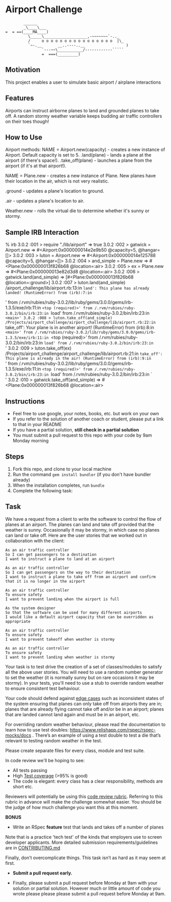 Airport Challenge
=================

```
        ______
        _\____\___
=  = ==(____MA____)
          \_____\___________________,-~~~~~~~`-.._
          /     o o o o o o o o o o o o o o o o  |\_
          `~-.__       __..----..__                  )
                `---~~\___________/------------`````
                =  ===(_________)

```

## Motivation
This project enables a user to simulate basic airport / airplane interactions

## Features
Airports can instruct airborne planes to land and grounded planes to take off. A random stormy weather variable keeps budding air traffic controllers on their toes though!

## How to Use
Airport methods:
NAME = Airport.new(capacity) - creates a new instance of Airport. Default capacity is set to 5.
.land(plane) - lands a plane at the airport (if there's space!).
.take_off(plane) - launches a plane from the airport (if it's at that airport!).

NAME = Plane.new - creates a new instance of Plane. New planes have their location in the air, which is not very realistic.

.ground - updates a plane's location to ground.

.air - updates a plane's location to air.

Weather.new - rolls the virtual die to determine whether it's sunny or stormy.

## Sample IRB Interaction
% irb 
3.0.2 :001 > require "./lib/airport"
 => true 
3.0.2 :002 > gatwick = Airport.new
 => #<Airport:0x000000014e2e9b50 @capacity=5, @hangar=[]> 
3.0.2 :003 > luton = Airport.new
 => #<Airport:0x000000014e125788 @capacity=5, @hangar=[]> 
3.0.2 :004 > and_simple = Plane.new
 => #<Plane:0x000000013f826b68 @location=:air> 
3.0.2 :005 > ex = Plane.new
 => #<Plane:0x000000013e82d3d8 @location=:air> 
3.0.2 :006 > gatwick.land(and_simple)
 => [#<Plane:0x000000013f826b68 @location=:ground>] 
3.0.2 :007 > luton.land(and_simple)
/airport_challenge/lib/airport.rb:13:in `land': This plane has already landed! (RuntimeError)
	from (irb):7:in `<main>'
	from /.rvm/rubies/ruby-3.0.2/lib/ruby/gems/3.0.0/gems/irb-1.3.5/exe/irb:11:in `<top (required)>'
	from /.rvm/rubies/ruby-3.0.2/bin/irb:23:in `load'
	from /.rvm/rubies/ruby-3.0.2/bin/irb:23:in `<main>'
3.0.2 :008 > luton.take_off(and_simple)
/Projects/airport_challenge/airport_challenge/lib/airport.rb:22:in `take_off': Your plane is in another airport! (RuntimeError)
	from (irb):8:in `<main>'
	from /.rvm/rubies/ruby-3.0.2/lib/ruby/gems/3.0.0/gems/irb-1.3.5/exe/irb:11:in `<top (required)>'
	from /.rvm/rubies/ruby-3.0.2/bin/irb:23:in `load'
	from /.rvm/rubies/ruby-3.0.2/bin/irb:23:in `<main>'
3.0.2 :009 > luton.take_off(ex)
/Projects/airport_challenge/airport_challenge/lib/airport.rb:21:in `take_off': This plane is already in the air! (RuntimeError)
	from (irb):9:in `<main>'
	from /.rvm/rubies/ruby-3.0.2/lib/ruby/gems/3.0.0/gems/irb-1.3.5/exe/irb:11:in `<top (required)>'
	from /.rvm/rubies/ruby-3.0.2/bin/irb:23:in `load'
	from /.rvm/rubies/ruby-3.0.2/bin/irb:23:in `<main>'
3.0.2 :010 > gatwick.take_off(and_simple)
 => #<Plane:0x000000013f826b68 @location=:air> 

















Instructions
---------

* Feel free to use google, your notes, books, etc. but work on your own
* If you refer to the solution of another coach or student, please put a link to that in your README
* If you have a partial solution, **still check in a partial solution**
* You must submit a pull request to this repo with your code by 9am Monday morning

Steps
-------

1. Fork this repo, and clone to your local machine
2. Run the command `gem install bundler` (if you don't have bundler already)
3. When the installation completes, run `bundle`
4. Complete the following task:

Task
-----

We have a request from a client to write the software to control the flow of planes at an airport. The planes can land and take off provided that the weather is sunny. Occasionally it may be stormy, in which case no planes can land or take off.  Here are the user stories that we worked out in collaboration with the client:

```
As an air traffic controller 
So I can get passengers to a destination 
I want to instruct a plane to land at an airport

As an air traffic controller 
So I can get passengers on the way to their destination 
I want to instruct a plane to take off from an airport and confirm that it is no longer in the airport

As an air traffic controller 
To ensure safety 
I want to prevent landing when the airport is full 

As the system designer
So that the software can be used for many different airports
I would like a default airport capacity that can be overridden as appropriate

As an air traffic controller 
To ensure safety 
I want to prevent takeoff when weather is stormy 

As an air traffic controller 
To ensure safety 
I want to prevent landing when weather is stormy 
```

Your task is to test drive the creation of a set of classes/modules to satisfy all the above user stories. You will need to use a random number generator to set the weather (it is normally sunny but on rare occasions it may be stormy). In your tests, you'll need to use a stub to override random weather to ensure consistent test behaviour.

Your code should defend against [edge cases](http://programmers.stackexchange.com/questions/125587/what-are-the-difference-between-an-edge-case-a-corner-case-a-base-case-and-a-b) such as inconsistent states of the system ensuring that planes can only take off from airports they are in; planes that are already flying cannot take off and/or be in an airport; planes that are landed cannot land again and must be in an airport, etc.

For overriding random weather behaviour, please read the documentation to learn how to use test doubles: https://www.relishapp.com/rspec/rspec-mocks/docs . There’s an example of using a test double to test a die that’s relevant to testing random weather in the test.

Please create separate files for every class, module and test suite.

In code review we'll be hoping to see:

* All tests passing
* High [Test coverage](https://github.com/makersacademy/course/blob/main/pills/test_coverage.md) (>95% is good)
* The code is elegant: every class has a clear responsibility, methods are short etc. 

Reviewers will potentially be using this [code review rubric](docs/review.md).  Referring to this rubric in advance will make the challenge somewhat easier.  You should be the judge of how much challenge you want this at this moment.

**BONUS**

* Write an RSpec **feature** test that lands and takes off a number of planes

Note that is a practice 'tech test' of the kinds that employers use to screen developer applicants.  More detailed submission requirements/guidelines are in [CONTRIBUTING.md](CONTRIBUTING.md)

Finally, don’t overcomplicate things. This task isn’t as hard as it may seem at first.

* **Submit a pull request early.**

* Finally, please submit a pull request before Monday at 9am with your solution or partial solution.  However much or little amount of code you wrote please please please submit a pull request before Monday at 9am.
